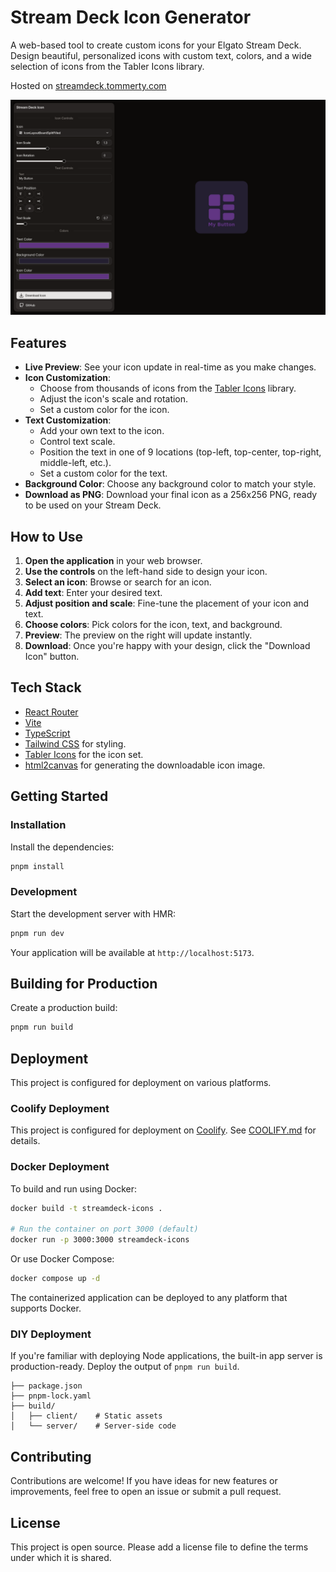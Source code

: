 # Stream Deck Icon Generator

A web-based tool to create custom icons for your Elgato Stream Deck. Design beautiful, personalized icons with custom text, colors, and a wide selection of icons from the Tabler Icons library.

Hosted on [streamdeck.tommerty.com](https://streamdeck.tommerty.com)

![Stream Deck Icon Generator Screenshot](/public/pic.png)

## Features

- **Live Preview**: See your icon update in real-time as you make changes.
- **Icon Customization**:
  - Choose from thousands of icons from the [Tabler Icons](https://tabler-icons.io/) library.
  - Adjust the icon's scale and rotation.
  - Set a custom color for the icon.
- **Text Customization**:
  - Add your own text to the icon.
  - Control text scale.
  - Position the text in one of 9 locations (top-left, top-center, top-right, middle-left, etc.).
  - Set a custom color for the text.
- **Background Color**: Choose any background color to match your style.
- **Download as PNG**: Download your final icon as a 256x256 PNG, ready to be used on your Stream Deck.

## How to Use

1.  **Open the application** in your web browser.
2.  **Use the controls** on the left-hand side to design your icon.
3.  **Select an icon**: Browse or search for an icon.
4.  **Add text**: Enter your desired text.
5.  **Adjust position and scale**: Fine-tune the placement of your icon and text.
6.  **Choose colors**: Pick colors for the icon, text, and background.
7.  **Preview**: The preview on the right will update instantly.
8.  **Download**: Once you're happy with your design, click the "Download Icon" button.

## Tech Stack

- [React Router](https://reactrouter.com)
- [Vite](https://vitejs.dev/)
- [TypeScript](https://www.typescriptlang.org/)
- [Tailwind CSS](https://tailwindcss.com/) for styling.
- [Tabler Icons](https://tabler-icons.io/) for the icon set.
- [html2canvas](https://html2canvas.hertzen.com/) for generating the downloadable icon image.

## Getting Started

### Installation

Install the dependencies:

```bash
pnpm install
```

### Development

Start the development server with HMR:

```bash
pnpm run dev
```

Your application will be available at `http://localhost:5173`.

## Building for Production

Create a production build:

```bash
pnpm run build
```

## Deployment

This project is configured for deployment on various platforms.

### Coolify Deployment

This project is configured for deployment on [Coolify](https://coolify.io). See [COOLIFY.md](./COOLIFY.md) for details.

### Docker Deployment

To build and run using Docker:

```bash
docker build -t streamdeck-icons .

# Run the container on port 3000 (default)
docker run -p 3000:3000 streamdeck-icons
```

Or use Docker Compose:

```bash
docker compose up -d
```

The containerized application can be deployed to any platform that supports Docker.

### DIY Deployment

If you're familiar with deploying Node applications, the built-in app server is production-ready. Deploy the output of `pnpm run build`.

```
├── package.json
├── pnpm-lock.yaml
├── build/
│   ├── client/    # Static assets
│   └── server/    # Server-side code
```

## Contributing

Contributions are welcome! If you have ideas for new features or improvements, feel free to open an issue or submit a pull request.

## License

This project is open source. Please add a license file to define the terms under which it is shared.
